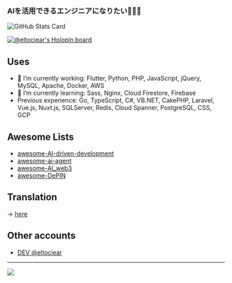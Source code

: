 ### AIを活用できるエンジニアになりたい🗼🗼🗼

![GitHub Stats Card](https://github-readme-stats.vercel.app/api?username=eltociear&theme=merko&show_icons=true&count_private=true&sanitize=true)

[![@eltociear's Holopin board](https://holopin.me/eltociear)](https://holopin.io/@eltociear)

## Uses
- 🔭 I’m currently working: Flutter, Python, PHP, JavaScript, jQuery, MySQL, Apache, Docker, AWS
- 🌱 I’m currently learning: Sass, Nginx, Cloud Firestore, Firebase
- Previous experience: Go, TypeScript, C#, VB.NET, CakePHP, Laravel, Vue.js, Nuxt.js, SQLServer, Redis, Cloud Spanner, PostgreSQL, CSS, GCP

## Awesome Lists
- [awesome-AI-driven-development](https://github.com/eltociear/awesome-AI-driven-development)
- [awesome-ai-agent](https://github.com/eltociear/awesome-ai-agent)
- [awesome-AI_web3](https://github.com/eltociear/awesome-AI_web3)
- [awesome-DePIN](https://github.com/eltociear/awesome-DePIN)

## Translation
-> [here](https://github.com/eltociear/translations/blob/main/README.md)

## Other accounts
- [DEV @eltociear](https://dev.to/eltociear)

---

![](https://visitor-badge.laobi.icu/badge?page_id=eltociear.readme)

<!--
**eltociear/eltociear** is a ✨ _special_ ✨ repository because its `README.md` (this file) appears on your GitHub profile.

Here are some ideas to get you started:

- 🔭 I’m currently working on ...
- 🌱 I’m currently learning ...
- 👯 I’m looking to collaborate on ...
- 🤔 I’m looking for help with ...
- 💬 Ask me about ...
- 📫 How to reach me: ...
- 😄 Pronouns: ...
- ⚡ Fun fact: ...
-->

